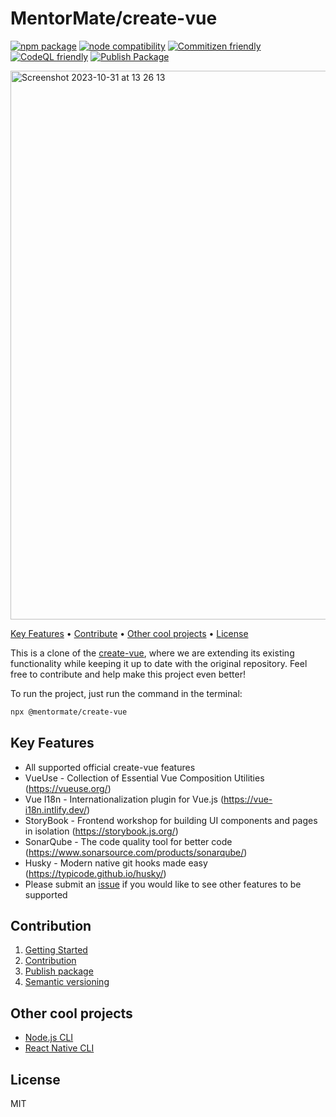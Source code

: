 <h1>MentorMate/create-vue</h1>
<p>
  <a href="https://npmjs.com/package/create-vue"><img src="https://badgen.net/npm/v/create-vue" alt="npm package"></a>
  <a href="https://nodejs.org/en/about/releases/"><img src="https://img.shields.io/node/v/create-vue" alt="node compatibility"></a>
  <a href="http://commitizen.github.io/cz-cli/"><img src="https://img.shields.io/badge/commitizen-friendly-brightgreen.svg" alt="Commitizen friendly"></a>
  <a href="https://github.com/MentorMate/create-vue/actions/workflows/github-code-scanning/codeql"><img src="https://github.com/MentorMate/create-vue/actions/workflows/github-code-scanning/codeql/badge.svg" alt="CodeQL friendly"></a>
  <a href="https://github.com/MentorMate/create-vue/actions/workflows/npm-publish-package.yml"><img src="https://github.com/MentorMate/create-vue/actions/workflows/npm-publish-package.yml/badge.svg" alt="Publish Package"></a>
</p>

<img width="878" alt="Screenshot 2023-10-31 at 13 26 13" src="https://github.com/MentorMate/create-vue/assets/69005114/e89c29c3-2e6d-4356-8120-100068ebeb59">

<p>
  <a href="#key-features">Key Features</a> •
  <a href="#contribution">Contribute</a> •
  <a href="#other-cool-projects">Other cool projects</a> •
  <a href="#license">License</a>
</p>

This is a clone of the <a href="https://github.com/vuejs/create-vue">create-vue</a>, where we are extending its existing functionality while keeping it up to date with the original repository. Feel free to contribute and help make this project even better!

To run the project, just run the command in the terminal:

```bash
npx @mentormate/create-vue
```

## Key Features

* All supported official create-vue features
* VueUse - Collection of Essential Vue Composition Utilities (<https://vueuse.org/>)
* Vue I18n - Internationalization plugin for Vue.js (<https://vue-i18n.intlify.dev/>)
* StoryBook - Frontend workshop for building UI components and pages in isolation (<https://storybook.js.org/>)
* SonarQube - The code quality tool for better code (<https://www.sonarsource.com/products/sonarqube/>)
* Husky - Modern native git hooks made easy (<https://typicode.github.io/husky/>)
* Please submit an <a href="https://github.com/MentorMate/create-vue/issues">issue</a> if you would like to see other features to be supported

## Contribution

1. <a href="https://github.com/MentorMate/create-vue/wiki/Getting-Started">Getting Started</a>
2. <a href="https://github.com/MentorMate/create-vue/wiki/Contribution">Contribution</a>
3. <a href="https://github.com/MentorMate/create-vue/wiki/Contribution">Publish package</a>
4. <a href="https://github.com/MentorMate/create-vue/wiki/Semantic-versioning">Semantic versioning</a>

## Other cool projects

* [Node.js CLI](https://github.com/MentorMate/node-project-cli)
* [React Native CLI](https://github.com/MentorMate/rn-bootstrap)

## License

MIT
